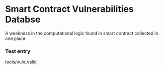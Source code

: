 # Smart Contract Vulnerabilities Databse
A weakness in the computational logic found in smart contract collected in one place

### Test entry
tools/vuln_valid

